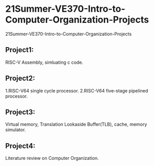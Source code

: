 # 21Summer-VE370-Intro-to-Computer-Organization-Projects
21Summer-VE370-Intro-to-Computer-Organization-Projects

## Project1:
RISC-V Assembly, simluating c code.

## Project2:
1.RISC-V64 single cycle processor.
2.RISC-V64 five-stage pipelined processor.

## Project3:
Virtual memory, Translation Lookaside Buffer(TLB), cache, memory simulator.

## Project4:
Literature review on Computer Organization.
